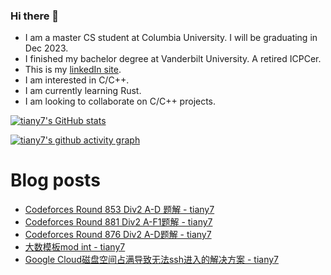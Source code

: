 ### Hi there 👋
- I am a master CS student at Columbia University. I will be graduating in Dec 2023.
- I finished my bachelor degree at Vanderbilt University. A retired ICPCer.
- This is my [linkedIn site](https://www.linkedin.com/in/yuanhan-tian-02729117a/).
- I am interested in C/C++.
- I am currently learning Rust.
- I am looking to collaborate on C/C++ projects.

[![tiany7's GitHub stats](https://github-readme-stats.vercel.app/api?username=tiany7)](https://github.com/anuraghazra/github-readme-stats)

[![tiany7's github activity graph](https://github-readme-activity-graph.cyclic.app/graph?username=tiany7&theme=dracula&bg_color=FFFFFF&color=000000&line=87CEEB)](https://github.com/ashutosh00710/github-readme-activity-graph)

# Blog posts
<!-- BLOG-POST-LIST:START -->
- [Codeforces Round 853 Div2 A-D 题解 - tiany7](https://www.cnblogs.com/tiany7/p/17539145.html)
- [Codeforces Round 881 Div2 A-F1题解 - tiany7](https://www.cnblogs.com/tiany7/p/17521038.html)
- [Codeforces Round 876 Div2 A-D题解 - tiany7](https://www.cnblogs.com/tiany7/p/17473209.html)
- [大数模板mod int - tiany7](https://www.cnblogs.com/tiany7/p/17471164.html)
- [Google Cloud磁盘空间占满导致无法ssh进入的解决方案 - tiany7](https://www.cnblogs.com/tiany7/p/17348881.html)
<!-- BLOG-POST-LIST:END -->

